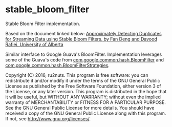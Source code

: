 stable_bloom_filter
===================

Stable Bloom Filter implementation.

Based on the document linked below:
<a href="http://www.cs.ualberta.ca/~drafiei/papers/DupDet06Sigmod.pdf">
Approximately Detecting Duplicates for Streaming Data using Stable Bloom Filters, by
Fan Deng and Davood Rafiei, University of Alberta</a>

Similar interface to <a hred="https://github.com/google/guava">Google Guava's BloomFilter</a>.
Implementation leverages some of the Guava's code from <a href="https://github.com/google/guava/blob/master/guava/src/com/google/common/hash/BloomFilter.java">com.google.common.hash.BloomFilter</a> and <a href="https://github.com/google/guava/blob/master/guava/src/com/google/common/hash/BloomFilterStrategies.java">com.google.common.hash.BloomFilterStrategies</a>.

Copyright (C) 2016, ru2nuts.
This program is free software: you can redistribute it and/or modify it under the terms of the GNU General Public License as published by the Free Software Foundation, either version 3 of the License, or any later version.
This program is distributed in the hope that it will be useful, but WITHOUT ANY WARRANTY; without even the implied warranty of MERCHANTABILITY or FITNESS FOR A PARTICULAR PURPOSE.  See the GNU General Public License for more details.
You should have received a copy of the GNU General Public License along with this program.  If not, see <http://www.gnu.org/licenses/>.

